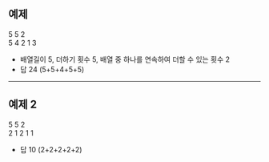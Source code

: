 ## 예제
5 5 2  
5 4 2 1 3 
- 배열길이 5, 더하기 횟수 5, 배열 중 하나를 연속하여 더할 수 있는 횟수 2
- 답 24 (5+5+4+5+5) 

* * * 
## 예제 2
5 5 2  
2 1 2 1 1 
- 답 10 (2+2+2+2+2)

